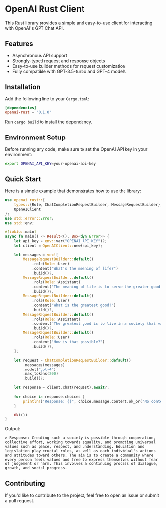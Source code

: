 # OpenAI Rust Client

This Rust library provides a simple and easy-to-use client for interacting with OpenAI's GPT Chat API.

## Features

- Asynchronous API support
- Strongly-typed request and response objects
- Easy-to-use builder methods for request customization
- Fully compatible with GPT-3.5-turbo and GPT-4 models

## Installation

Add the following line to your `Cargo.toml`:

```toml
[dependencies]
openai-rust = "0.1.0"
```

Run `cargo build` to install the dependency.

## Environment Setup

Before running any code, make sure to set the OpenAI API key in your environment:

```bash
export OPENAI_API_KEY=your-openai-api-key
```

## Quick Start

Here is a simple example that demonstrates how to use the library:

```rust
use openai_rust::{
    types::{Role, ChatCompletionRequestBuilder, MessageRequestBuilder},
    OpenAIClient
};
use std::error::Error;
use std::env;

#[tokio::main]
async fn main() -> Result<(), Box<dyn Error>> {
    let api_key = env::var("OPENAI_API_KEY")?;
    let client = OpenAIClient::new(api_key);

    let messages = vec![
        MessageRequestBuilder::default()
            .role(Role::User)
            .content("What's the meaning of life?")
            .build()?,
        MessageRequestBuilder::default()
            .role(Role::Assistant)
            .content("The meaning of life is to serve the greater good.")
            .build()?,
        MessageRequestBuilder::default()
            .role(Role::User)
            .content("What is the greatest good?")
            .build()?,
        MessageRequestBuilder::default()
            .role(Role::Assistant)
            .content("The greatest good is to live in a society that values liberty and justice for all.")
            .build()?,
        MessageRequestBuilder::default()
            .role(Role::User)
            .content("How is that possible?")
            .build()?,
    ];

    let request = ChatCompletionRequestBuilder::default()
        .messages(messages)
        .model("gpt-4")    
        .max_tokens(200)
        .build()?;

    let response = client.chat(request).await?;
    
    for choice in response.choices {
        println!("Response: {}", choice.message.content.ok_or("No content!")?);
    }

    Ok(())
}
```

Output:

```
> Response: Creating such a society is possible through cooperation, collective effort, working towards equality, and promoting universal values such as peace, respect, and understanding. Education and legislation play crucial roles, as well as each individual's actions and attitudes toward others. The aim is to create a community where every person feels valued and free to express themselves without fear of judgement or harm. This involves a continuing process of dialogue, growth, and social progress.
```

## Contributing

If you'd like to contribute to the project, feel free to open an issue or submit a pull request.